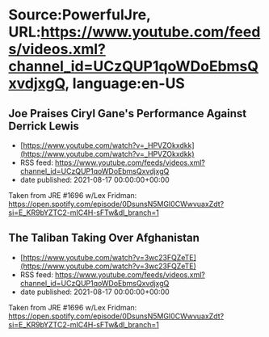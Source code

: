 # Source:PowerfulJre, URL:https://www.youtube.com/feeds/videos.xml?channel_id=UCzQUP1qoWDoEbmsQxvdjxgQ, language:en-US

## Joe Praises Ciryl Gane's Performance Against Derrick Lewis
 - [https://www.youtube.com/watch?v=_HPVZOkxdkk](https://www.youtube.com/watch?v=_HPVZOkxdkk)
 - RSS feed: https://www.youtube.com/feeds/videos.xml?channel_id=UCzQUP1qoWDoEbmsQxvdjxgQ
 - date published: 2021-08-17 00:00:00+00:00

Taken from JRE #1696 w/Lex Fridman:
https://open.spotify.com/episode/0DsunsN5MGI0CWwvuaxZdt?si=E_KR9bYZTC2-mIC4H-sFTw&dl_branch=1

## The Taliban Taking Over Afghanistan
 - [https://www.youtube.com/watch?v=3wc23FQZeTE](https://www.youtube.com/watch?v=3wc23FQZeTE)
 - RSS feed: https://www.youtube.com/feeds/videos.xml?channel_id=UCzQUP1qoWDoEbmsQxvdjxgQ
 - date published: 2021-08-17 00:00:00+00:00

Taken from JRE #1696 w/Lex Fridman:
https://open.spotify.com/episode/0DsunsN5MGI0CWwvuaxZdt?si=E_KR9bYZTC2-mIC4H-sFTw&dl_branch=1

